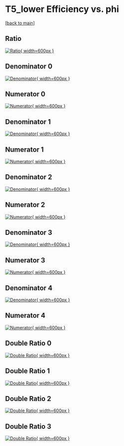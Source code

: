 # T5_lower Efficiency vs. phi

[[back to main](./)]



## Ratio

[![Ratio](../mtv/var/T5_lower_base_211_0_eff_phi.png){ width=600px }](../mtv/var/T5_lower_base_211_0_eff_phi.pdf)

## Denominator 0

[![Denominator](../mtv/den/T5_lower_base_211_0_eff_phi_den0.png){ width=600px }](../mtv/den/T5_lower_base_211_0_eff_phi_den0.pdf)

## Numerator 0

[![Numerator](../mtv/num/T5_lower_base_211_0_eff_phi_num0.png){ width=600px }](../mtv/num/T5_lower_base_211_0_eff_phi_num0.pdf)

## Denominator 1

[![Denominator](../mtv/den/T5_lower_base_211_0_eff_phi_den1.png){ width=600px }](../mtv/den/T5_lower_base_211_0_eff_phi_den1.pdf)

## Numerator 1

[![Numerator](../mtv/num/T5_lower_base_211_0_eff_phi_num1.png){ width=600px }](../mtv/num/T5_lower_base_211_0_eff_phi_num1.pdf)

## Denominator 2

[![Denominator](../mtv/den/T5_lower_base_211_0_eff_phi_den2.png){ width=600px }](../mtv/den/T5_lower_base_211_0_eff_phi_den2.pdf)

## Numerator 2

[![Numerator](../mtv/num/T5_lower_base_211_0_eff_phi_num2.png){ width=600px }](../mtv/num/T5_lower_base_211_0_eff_phi_num2.pdf)

## Denominator 3

[![Denominator](../mtv/den/T5_lower_base_211_0_eff_phi_den3.png){ width=600px }](../mtv/den/T5_lower_base_211_0_eff_phi_den3.pdf)

## Numerator 3

[![Numerator](../mtv/num/T5_lower_base_211_0_eff_phi_num3.png){ width=600px }](../mtv/num/T5_lower_base_211_0_eff_phi_num3.pdf)

## Denominator 4

[![Denominator](../mtv/den/T5_lower_base_211_0_eff_phi_den4.png){ width=600px }](../mtv/den/T5_lower_base_211_0_eff_phi_den4.pdf)

## Numerator 4

[![Numerator](../mtv/num/T5_lower_base_211_0_eff_phi_num4.png){ width=600px }](../mtv/num/T5_lower_base_211_0_eff_phi_num4.pdf)

## Double Ratio 0

[![Double Ratio](../mtv/ratio/T5_lower_base_211_0_eff_phi_ratio0.png){ width=600px }](../mtv/ratio/T5_lower_base_211_0_eff_phi_ratio0.pdf)

## Double Ratio 1

[![Double Ratio](../mtv/ratio/T5_lower_base_211_0_eff_phi_ratio1.png){ width=600px }](../mtv/ratio/T5_lower_base_211_0_eff_phi_ratio1.pdf)

## Double Ratio 2

[![Double Ratio](../mtv/ratio/T5_lower_base_211_0_eff_phi_ratio2.png){ width=600px }](../mtv/ratio/T5_lower_base_211_0_eff_phi_ratio2.pdf)

## Double Ratio 3

[![Double Ratio](../mtv/ratio/T5_lower_base_211_0_eff_phi_ratio3.png){ width=600px }](../mtv/ratio/T5_lower_base_211_0_eff_phi_ratio3.pdf)


